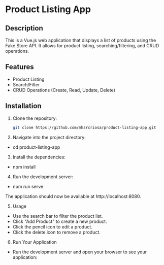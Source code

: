 # Product Listing App

## Description

This is a Vue.js web application that displays a list of products using the Fake Store API. It allows for product listing, searching/filtering, and CRUD operations.

## Features

- Product Listing
- Search/Filter
- CRUD Operations (Create, Read, Update, Delete)

## Installation

1. Clone the repository:

   ```bash
   git clone https://github.com/mharcriosa/product-listing-app.git

2. Navigate into the project directory:

- cd product-listing-app

3. Install the dependencies:

 - npm install

4. Run the development server:

 - npm run serve

 The application should now be available at http://localhost:8080.

 5. Usage

 - Use the search bar to filter the product list.
 - Click "Add Product" to create a new product.
 - Click the pencil icon to edit a product.
 - Click the delete icon to remove a product.

6. Run Your Application

 - Run the development server and open your browser to see your application:

